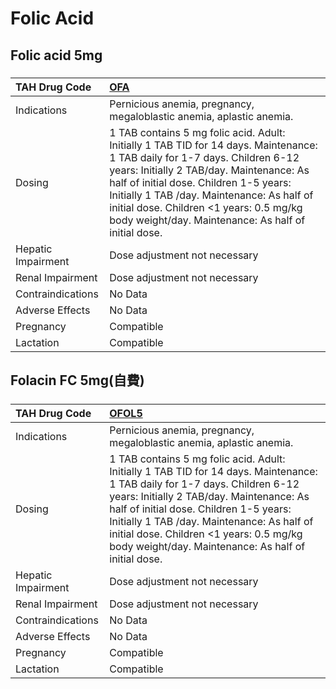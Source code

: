 # Folic Acid

## Folic acid 5mg

##### 

| TAH Drug Code      | [OFA](https://www.tahsda.org.tw/drugs/hissearch.php?drug_code=OFA)                                                                                                                                                                                                                                                                                                 |
|:-------------------|:-------------------------------------------------------------------------------------------------------------------------------------------------------------------------------------------------------------------------------------------------------------------------------------------------------------------------------------------------------------------|
| Indications        | Pernicious anemia, pregnancy, megaloblastic anemia, aplastic anemia.                                                                                                                                                                                                                                                                                               |
| Dosing             | 1 TAB contains 5 mg folic acid. Adult: Initially 1 TAB TID for 14 days. Maintenance: 1 TAB daily for 1-7 days. Children 6-12 years: Initially 2 TAB/day. Maintenance: As half of initial dose. Children 1-5 years: Initially 1 TAB /day. Maintenance: As half of initial dose. Children <1 years: 0.5 mg/kg body weight/day. Maintenance: As half of initial dose. |
| Hepatic Impairment | Dose adjustment not necessary                                                                                                                                                                                                                                                                                                                                      |
| Renal Impairment   | Dose adjustment not necessary                                                                                                                                                                                                                                                                                                                                      |
| Contraindications  | No Data                                                                                                                                                                                                                                                                                                                                                            |
| Adverse Effects    | No Data                                                                                                                                                                                                                                                                                                                                                            |
| Pregnancy          | Compatible                                                                                                                                                                                                                                                                                                                                                         |
| Lactation          | Compatible                                                                                                                                                                                                                                                                                                                                                         |

## Folacin FC 5mg(自費)

##### 

| TAH Drug Code      | [OFOL5](https://www.tahsda.org.tw/drugs/hissearch.php?drug_code=OFOL5)                                                                                                                                                                                                                                                                                             |
|:-------------------|:-------------------------------------------------------------------------------------------------------------------------------------------------------------------------------------------------------------------------------------------------------------------------------------------------------------------------------------------------------------------|
| Indications        | Pernicious anemia, pregnancy, megaloblastic anemia, aplastic anemia.                                                                                                                                                                                                                                                                                               |
| Dosing             | 1 TAB contains 5 mg folic acid. Adult: Initially 1 TAB TID for 14 days. Maintenance: 1 TAB daily for 1-7 days. Children 6-12 years: Initially 2 TAB/day. Maintenance: As half of initial dose. Children 1-5 years: Initially 1 TAB /day. Maintenance: As half of initial dose. Children <1 years: 0.5 mg/kg body weight/day. Maintenance: As half of initial dose. |
| Hepatic Impairment | Dose adjustment not necessary                                                                                                                                                                                                                                                                                                                                      |
| Renal Impairment   | Dose adjustment not necessary                                                                                                                                                                                                                                                                                                                                      |
| Contraindications  | No Data                                                                                                                                                                                                                                                                                                                                                            |
| Adverse Effects    | No Data                                                                                                                                                                                                                                                                                                                                                            |
| Pregnancy          | Compatible                                                                                                                                                                                                                                                                                                                                                         |
| Lactation          | Compatible                                                                                                                                                                                                                                                                                                                                                         |

